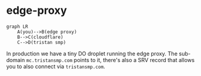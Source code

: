 # edge-proxy

```mermaid
graph LR
    A(you)-->B(edge proxy)
    B-->C(cloudflare)
    C-->D(tristan smp)
```

In production we have a tiny DO droplet running the edge proxy. The sub-domain `mc.tristansmp.com` points to it, there's also a SRV record that allows you to also connect via `tristansmp.com`.
